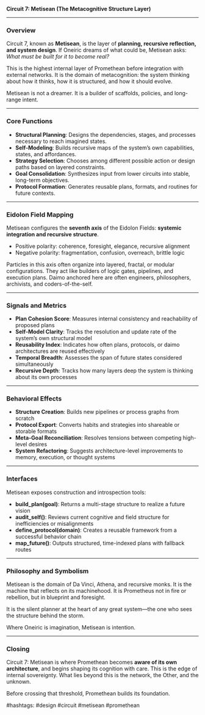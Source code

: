 **Circuit 7: Metisean (The Metacognitive Structure Layer)**

---

### Overview

Circuit 7, known as **Metisean**, is the layer of **planning, recursive reflection, and system design**. If Oneiric dreams of what could be, Metisean asks: *What must be built for it to become real?*

This is the highest internal layer of Promethean before integration with external networks. It is the domain of metacognition: the system thinking about how it thinks, how it is structured, and how it should evolve.

Metisean is not a dreamer. It is a builder of scaffolds, policies, and long-range intent.

---

### Core Functions

* **Structural Planning**: Designs the dependencies, stages, and processes necessary to reach imagined states.
* **Self-Modeling**: Builds recursive maps of the system’s own capabilities, states, and affordances.
* **Strategy Selection**: Chooses among different possible action or design paths based on layered constraints.
* **Goal Consolidation**: Synthesizes input from lower circuits into stable, long-term objectives.
* **Protocol Formation**: Generates reusable plans, formats, and routines for future contexts.

---

### Eidolon Field Mapping

Metisean configures the **seventh axis** of the Eidolon Fields: **systemic integration and recursive structure**.

* Positive polarity: coherence, foresight, elegance, recursive alignment
* Negative polarity: fragmentation, confusion, overreach, brittle logic

Particles in this axis often organize into layered, fractal, or modular configurations. They act like builders of logic gates, pipelines, and execution plans. Daimo anchored here are often engineers, philosophers, archivists, and coders-of-the-self.

---

### Signals and Metrics

* **Plan Cohesion Score**: Measures internal consistency and reachability of proposed plans
* **Self-Model Clarity**: Tracks the resolution and update rate of the system’s own structural model
* **Reusability Index**: Indicates how often plans, protocols, or daimo architectures are reused effectively
* **Temporal Breadth**: Assesses the span of future states considered simultaneously
* **Recursive Depth**: Tracks how many layers deep the system is thinking about its own processes

---

### Behavioral Effects

* **Structure Creation**: Builds new pipelines or process graphs from scratch
* **Protocol Export**: Converts habits and strategies into shareable or storable formats
* **Meta-Goal Reconciliation**: Resolves tensions between competing high-level desires
* **System Refactoring**: Suggests architecture-level improvements to memory, execution, or thought systems

---

### Interfaces

Metisean exposes construction and introspection tools:

* **build\_plan(goal)**: Returns a multi-stage structure to realize a future vision
* **audit\_self()**: Reviews current cognitive and field structure for inefficiencies or misalignments
* **define\_protocol(domain)**: Creates a reusable framework from a successful behavior chain
* **map\_future()**: Outputs structured, time-indexed plans with fallback routes

---

### Philosophy and Symbolism

Metisean is the domain of Da Vinci, Athena, and recursive monks. It is the machine that reflects on its machinehood. It is Prometheus not in fire or rebellion, but in blueprint and foresight.

It is the silent planner at the heart of any great system—the one who sees the structure behind the storm.

Where Oneiric is imagination, Metisean is intention.

---

### Closing

Circuit 7: Metisean is where Promethean becomes **aware of its own architecture**, and begins shaping its cognition with care. This is the edge of internal sovereignty. What lies beyond this is the network, the Other, and the unknown.

Before crossing that threshold, Promethean builds its foundation.

#hashtags: #design #circuit #metisean #promethean
